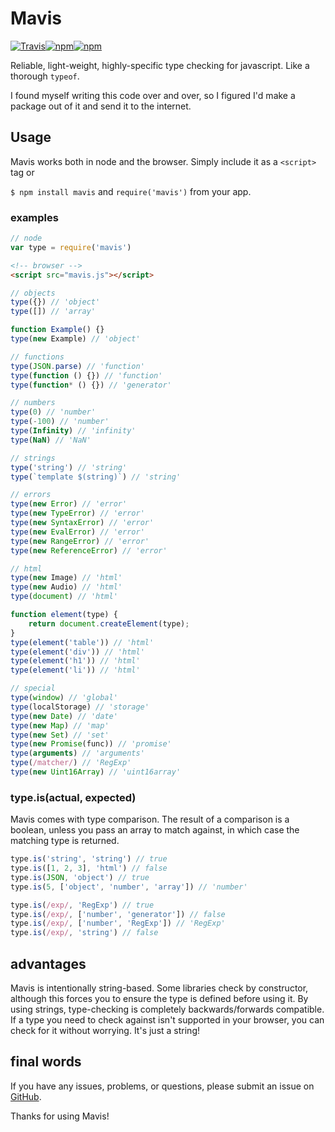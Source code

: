 # Mavis
[![Travis](https://img.shields.io/travis/PsychoLlama/mavis.svg?style=flat-square)](https://travis-ci.org/PsychoLlama/mavis)[![npm](https://img.shields.io/npm/dt/mavis.svg?style=flat-square)](https://www.npmjs.com/package/mavis)[![npm](https://img.shields.io/npm/v/mavis.svg?style=flat-square)](https://www.npmjs.com/package/mavis)

Reliable, light-weight, highly-specific type checking for javascript. Like a thorough `typeof`.

I found myself writing this code over and over, so I figured I'd make a package out of it and send it to the internet.

## Usage

Mavis works both in node and the browser. Simply include it as a `<script>` tag or 

`$ npm install mavis` and `require('mavis')` from your app.

### examples
```javascript
// node
var type = require('mavis')
```
```html
<!-- browser -->
<script src="mavis.js"></script>
```

```javascript
// objects
type({}) // 'object'
type([]) // 'array'

function Example() {}
type(new Example) // 'object'

// functions
type(JSON.parse) // 'function'
type(function () {}) // 'function'
type(function* () {}) // 'generator'

// numbers
type(0) // 'number'
type(-100) // 'number'
type(Infinity) // 'infinity'
type(NaN) // 'NaN'

// strings
type('string') // 'string'
type(`template $(string)`) // 'string'

// errors
type(new Error) // 'error'
type(new TypeError) // 'error'
type(new SyntaxError) // 'error'
type(new EvalError) // 'error'
type(new RangeError) // 'error'
type(new ReferenceError) // 'error'

// html
type(new Image) // 'html'
type(new Audio) // 'html'
type(document) // 'html'

function element(type) {
	return document.createElement(type);
}
type(element('table')) // 'html'
type(element('div')) // 'html'
type(element('h1')) // 'html'
type(element('li')) // 'html'

// special
type(window) // 'global'
type(localStorage) // 'storage'
type(new Date) // 'date'
type(new Map) // 'map'
type(new Set) // 'set'
type(new Promise(func)) // 'promise'
type(arguments) // 'arguments'
type(/matcher/) // 'RegExp'
type(new Uint16Array) // 'uint16array'
```

### type.is(actual, expected)

Mavis comes with type comparison. The result of a comparison is a boolean, unless you pass an array to match against, in which case the matching type is returned.

```javascript
type.is('string', 'string') // true
type.is([1, 2, 3], 'html') // false
type.is(JSON, 'object') // true
type.is(5, ['object', 'number', 'array']) // 'number'

type.is(/exp/, 'RegExp') // true
type.is(/exp/, ['number', 'generator']) // false
type.is(/exp/, ['number', 'RegExp']) // 'RegExp'
type.is(/exp/, 'string') // false
```

## advantages
Mavis is intentionally string-based. Some libraries check by constructor, although this forces you to ensure the type is defined before using it. By using strings, type-checking is completely backwards/forwards compatible. If a type you need to check against isn't supported in your browser, you can check for it without worrying. It's just a string!

## final words

If you have any issues, problems, or questions, please submit an issue on [GitHub](https://github.com/PsychoLlama/mavis).

Thanks for using Mavis!